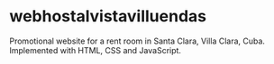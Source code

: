 # webhostalvistavilluendas

Promotional website for a rent room in Santa Clara, Villa Clara, Cuba.
Implemented with HTML, CSS and JavaScript.
